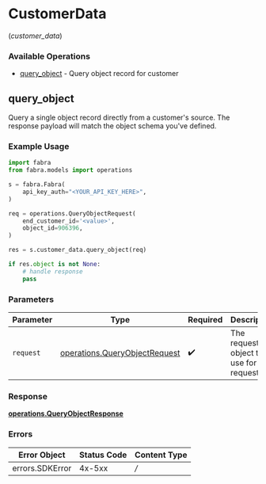 # CustomerData
(*customer_data*)

### Available Operations

* [query_object](#query_object) - Query object record for customer

## query_object

Query a single object record directly from a customer's source. The response payload will match the object schema you've defined.

### Example Usage

```python
import fabra
from fabra.models import operations

s = fabra.Fabra(
    api_key_auth="<YOUR_API_KEY_HERE>",
)

req = operations.QueryObjectRequest(
    end_customer_id='<value>',
    object_id=906396,
)

res = s.customer_data.query_object(req)

if res.object is not None:
    # handle response
    pass

```

### Parameters

| Parameter                                                                      | Type                                                                           | Required                                                                       | Description                                                                    |
| ------------------------------------------------------------------------------ | ------------------------------------------------------------------------------ | ------------------------------------------------------------------------------ | ------------------------------------------------------------------------------ |
| `request`                                                                      | [operations.QueryObjectRequest](../../models/operations/queryobjectrequest.md) | :heavy_check_mark:                                                             | The request object to use for the request.                                     |


### Response

**[operations.QueryObjectResponse](../../models/operations/queryobjectresponse.md)**
### Errors

| Error Object    | Status Code     | Content Type    |
| --------------- | --------------- | --------------- |
| errors.SDKError | 4x-5xx          | */*             |
